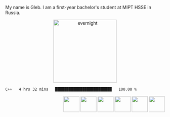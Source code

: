 My name is Gleb. I am a first-year bachelor's student at MIPT HSSE in Russia.
<div align="center">
  <img height="200px" src="https://media.tenor.com/dnFoWaEBIZ0AAAAj/evernight-everknight.gif" alt="evernight"/>
</div>

<!--START_SECTION:waka-->

```txt
C++   4 hrs 32 mins   █████████████████████████   100.00 %
```

<!--END_SECTION:waka-->

<div align="right">
  <img src="https://raw.githubusercontent.com/marwin1991/profile-technology-icons/refs/heads/main/icons/c++.png" height="50"/>
  <img src="https://raw.githubusercontent.com/marwin1991/profile-technology-icons/refs/heads/main/icons/qt.png" height="50"/>
  <img src="https://raw.githubusercontent.com/marwin1991/profile-technology-icons/refs/heads/main/icons/java.png" height="50"/>
  <img src="https://raw.githubusercontent.com/marwin1991/profile-technology-icons/refs/heads/main/icons/git.png" height="50"/>
  <img src="https://raw.githubusercontent.com/marwin1991/profile-technology-icons/refs/heads/main/icons/bash.png" height="50"/>
  <img src="https://raw.githubusercontent.com/marwin1991/profile-technology-icons/refs/heads/main/icons/linux_mint.png" height="50"/>
</div>
